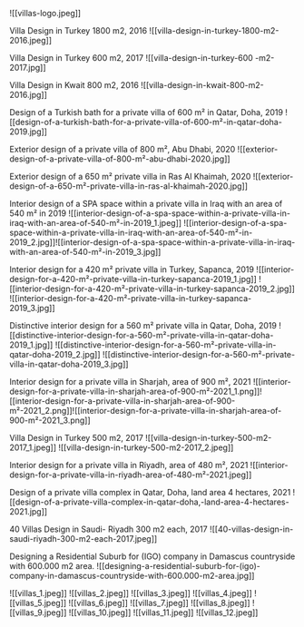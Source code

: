![[villas-logo.jpeg]]

Villa Design in Turkey 1800 m2, 2016
![[villa-design-in-turkey-1800-m2-2016.jpeg]]

Villa Design in Turkey 600 m2, 2017
![[villa-design-in-turkey-600 -m2-2017.jpg]]

Villa Design in Kwait 800 m2, 2016
![[villa-design-in-kwait-800-m2-2016.jpg]]

Design of a Turkish bath for a private villa of 600 m² in Qatar, Doha, 2019
![[design-of-a-turkish-bath-for-a-private-villa-of-600-m²-in-qatar-doha-2019.jpg]]

Exterior design of a private villa of 800 m², Abu Dhabi, 2020
![[exterior-design-of-a-private-villa-of-800-m²-abu-dhabi-2020.jpg]]

Exterior design of a 650 m² private villa in Ras Al Khaimah, 2020
![[exterior-design-of-a-650-m²-private-villa-in-ras-al-khaimah-2020.jpg]]

Interior design of a SPA space within a private villa in Iraq with an area of 540 m² in 2019
![[interior-design-of-a-spa-space-within-a-private-villa-in-iraq-with-an-area-of-540-m²-in-2019_1.jpeg]]
![[interior-design-of-a-spa-space-within-a-private-villa-in-iraq-with-an-area-of-540-m²-in-2019_2.jpg]]![[interior-design-of-a-spa-space-within-a-private-villa-in-iraq-with-an-area-of-540-m²-in-2019_3.jpg]]

Interior design for a 420 m² private villa in Turkey, Sapanca, 2019
![[interior-design-for-a-420-m²-private-villa-in-turkey-sapanca-2019_1.jpg]]
![[interior-design-for-a-420-m²-private-villa-in-turkey-sapanca-2019_2.jpg]]
![[interior-design-for-a-420-m²-private-villa-in-turkey-sapanca-2019_3.jpg]]

Distinctive interior design for a 560 m² private villa in Qatar, Doha, 2019
![[distinctive-interior-design-for-a-560-m²-private-villa-in-qatar-doha-2019_1.jpg]]
![[distinctive-interior-design-for-a-560-m²-private-villa-in-qatar-doha-2019_2.jpg]]
![[distinctive-interior-design-for-a-560-m²-private-villa-in-qatar-doha-2019_3.jpg]]

Interior design for a private villa in Sharjah, area of 900 m², 2021
![[interior-design-for-a-private-villa-in-sharjah-area-of-900-m²-2021_1.png]]![[interior-design-for-a-private-villa-in-sharjah-area-of-900-m²-2021_2.png]]![[interior-design-for-a-private-villa-in-sharjah-area-of-900-m²-2021_3.png]]

Villa Design in Turkey 500 m2, 2017
![[villa-design-in-turkey-500-m2-2017_1.jpeg]]
![[villa-design-in-turkey-500-m2-2017_2.jpeg]]

Interior design for a private villa in Riyadh, area of 480 m², 2021
![[interior-design-for-a-private-villa-in-riyadh-area-of-480-m²-2021.jpeg]]

Design of a private villa complex in Qatar, Doha, land area 4 hectares, 2021
![[design-of-a-private-villa-complex-in-qatar-doha,-land-area-4-hectares-2021.jpg]]

40 Villas Design in Saudi- Riyadh 300 m2 each, 2017
![[40-villas-design-in-saudi-riyadh-300-m2-each-2017.jpeg]]

Designing a Residential Suburb for (IGO) company in Damascus countryside with 600.000 m2 area.
![[designing-a-residential-suburb-for-(igo)-company-in-damascus-countryside-with-600.000-m2-area.jpg]]

![[villas_1.jpeg]]
![[villas_2.jpeg]]
![[villas_3.jpeg]]
![[villas_4.jpeg]]
![[villas_5.jpeg]]
![[villas_6.jpeg]]
![[villas_7.jpeg]]
![[villas_8.jpeg]]
![[villas_9.jpeg]]
![[villas_10.jpeg]]
![[villas_11.jpeg]]
![[villas_12.jpeg]]

